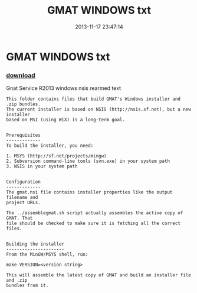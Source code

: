 ﻿---
pid:            4616
parent:         0
children:       
poster:         Raven
title:          GMAT WINDOWS txt
date:           2013-11-17 23:47:14
description:    Gnat Service R2013 windows nsis rearmed text
format:         posh
---

# GMAT WINDOWS txt

### [download](4616.ps1)  

Gnat Service R2013 windows nsis rearmed text

```posh
This folder contains files that build GMAT's Windows installer and .zip bundles.
The current installer is based on NSIS (http://nsis.sf.net), but a new installer
based on MSI (using WiX) is a long-term goal.


Prerequisites
-------------
To build the installer, you need:

1. MSYS (http://sf.net/projects/mingw)
2. Subversion command-line tools (svn.exe) in your system path
3. NSIS in your system path


Configuration
-------------
The gmat.nsi file contains installer properties like the output filename and
project URLs.

The ../assemblegmat.sh script actually assembles the active copy of GMAT. That
file should be checked to make sure it is fetching all the correct files.


Building the installer
----------------------
From the MinGW/MSYS shell, run:

make VERSION=<version string>

This will assemble the latest copy of GMAT and build an installer file and .zip
bundles from it.
```
